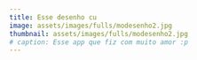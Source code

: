 ```yaml
---
title: Esse desenho cu
image: assets/images/fulls/modesenho2.jpg
thumbnail: assets/images/fulls/modesenho2.jpg
# caption: Esse app que fiz com muito amor :p
---
```

